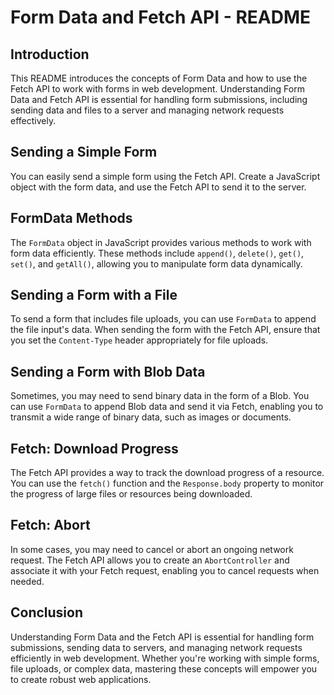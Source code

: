 # Form Data and Fetch API - README

## Introduction

This README introduces the concepts of Form Data and how to use the Fetch API to work with forms in web development. Understanding Form Data and Fetch API is essential for handling form submissions, including sending data and files to a server and managing network requests effectively.

## Sending a Simple Form

You can easily send a simple form using the Fetch API. Create a JavaScript object with the form data, and use the Fetch API to send it to the server.

## FormData Methods

The `FormData` object in JavaScript provides various methods to work with form data efficiently. These methods include `append()`, `delete()`, `get()`, `set()`, and `getAll()`, allowing you to manipulate form data dynamically.

## Sending a Form with a File

To send a form that includes file uploads, you can use `FormData` to append the file input's data. When sending the form with the Fetch API, ensure that you set the `Content-Type` header appropriately for file uploads.

## Sending a Form with Blob Data

Sometimes, you may need to send binary data in the form of a Blob. You can use `FormData` to append Blob data and send it via Fetch, enabling you to transmit a wide range of binary data, such as images or documents.

## Fetch: Download Progress

The Fetch API provides a way to track the download progress of a resource. You can use the `fetch()` function and the `Response.body` property to monitor the progress of large files or resources being downloaded.

## Fetch: Abort

In some cases, you may need to cancel or abort an ongoing network request. The Fetch API allows you to create an `AbortController` and associate it with your Fetch request, enabling you to cancel requests when needed.

## Conclusion

Understanding Form Data and the Fetch API is essential for handling form submissions, sending data to servers, and managing network requests efficiently in web development. Whether you're working with simple forms, file uploads, or complex data, mastering these concepts will empower you to create robust web applications.
